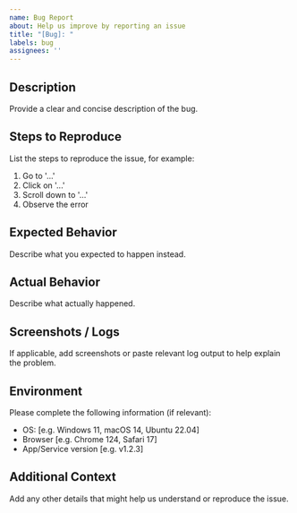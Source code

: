 ```yaml
---
name: Bug Report
about: Help us improve by reporting an issue
title: "[Bug]: "
labels: bug
assignees: ''
---
```


## Description
Provide a clear and concise description of the bug.

## Steps to Reproduce
List the steps to reproduce the issue, for example:
1. Go to '...'
2. Click on '...'
3. Scroll down to '...'
4. Observe the error

## Expected Behavior
Describe what you expected to happen instead.

## Actual Behavior
Describe what actually happened.

## Screenshots / Logs
If applicable, add screenshots or paste relevant log output to help explain the problem.

## Environment
Please complete the following information (if relevant):
- OS: [e.g. Windows 11, macOS 14, Ubuntu 22.04]
- Browser [e.g. Chrome 124, Safari 17]
- App/Service version [e.g. v1.2.3]

## Additional Context
Add any other details that might help us understand or reproduce the issue.
